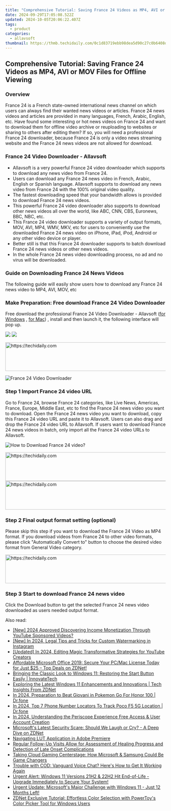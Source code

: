 ```yaml
---
title: "Comprehensive Tutorial: Saving France 24 Videos as MP4, AVI or MOV Files for Offline Viewing"
date: 2024-09-29T17:05:08.522Z
updated: 2024-10-05T20:06:22.407Z
tags:
  - product
categories:
  - allavsoft
thumbnail: https://thmb.techidaily.com/0c1d83719ebb98dea5d90c27c0b6408d258894840f31fa00d9902a55d5e2ce32.jpg
---
```


## Comprehensive Tutorial: Saving France 24 Videos as MP4, AVI or MOV Files for Offline Viewing

### Overview

France 24 is a French state-owned international news channel on which users can always find their wanted news videos or articles. France 24 news videos and articles are provided in many languages, French, Arabic, English, etc. Have found some interesting or hot news videos on France 24 and want to download them for offline video archive or reuploading to websites or sharing to others after editing them? If so, you will need a professional France 24 downloader, because France 24 is only a video news streaming website and the France 24 news videos are not allowed for download.

### France 24 Video Downloader - Allavsoft

* Allavsoft is a very powerful France 24 video downloader which supports to download any news video from France 24.
* Users can download any France 24 news video in French, Arabic, English or Spanish language. Allavsoft supports to download any news video from France 24 with the 100% original video quality.
* The fastest downloading speed that your bandwidth allows is provided to download France 24 news videos.
* This powerful France 24 video downloader also supports to download other news videos all over the world, like ABC, CNN, CBS, Euronews, BBC, NBC, etc.
* This France 24 video downloader supports a variety of output formats, MOV, AVI, MP4, WMV, MKV, etc for users to conveniently use the downloaded France 24 news video on iPhone, iPad, iPod, Android or any other video device or player.
* Better still is that this France 24 downloader supports to batch download France 24 news videos or other news videos.
* In the whole France 24 news video downloading process, no ad and no virus will be downloaded.

### Guide on Downloading France 24 News Videos

The following guide will easily show users how to download any France 24 news video to MP4, AVI, MOV, etc

### Make Preparation: Free download France 24 Video Downloader

Free download the professional France 24 Video Downloader - Allavsoft ([for Windows](https://tools.techidaily.com/allavsoft/products/) , [for Mac](https://tools.techidaily.com/allavsoft/products/)) , install and then launch it, the following interface will pop up.

[![](https://www.allavsoft.com/how-to/../images/how-to/free-download-win.jpg)](https://tools.techidaily.com/allavsoft/products/) [![](https://www.allavsoft.com/how-to/../images/how-to/free-download-mac.jpg)](https://tools.techidaily.com/allavsoft/products/)

<!-- affiliate ads begin -->
<a href="https://imp.i357552.net/c/5597632/1006793/11832" target="_top" id="1006793">
  <img src="//a.impactradius-go.com/display-ad/11832-1006793" border="0" alt="https://techidaily.com" width="728" height="90"/>
</a>
<img height="0" width="0" src="https://imp.i357552.net/i/5597632/1006793/11832" style="position:absolute;visibility:hidden;" border="0" />
<!-- affiliate ads end -->

![France 24 Video Downloader](https://www.allavsoft.com/how-to/../images/allavsoft/screen-shot-600.jpg)

### Step 1 Import France 24 video URL

Go to France 24, browse France 24 categories, like Live News, Americas, France, Europe, Middle East, etc to find the France 24 news video you want to download. Open the France 24 news video you want to download, copy this France 24 video URL and paste it to Allavsoft. Users can also drag and drop the France 24 video URL to Allavsoft. If users want to download France 24 news videos in batch, only import all the France 24 video URLs to Allavsoft.

![How to Download France 24 video?](https://www.allavsoft.com/how-to/../images/how-to/download-rtmp-video/download-rtmp-video.jpg)

<!-- affiliate ads begin -->
<a href="https://appsumo.8odi.net/c/5597632/1062450/7443" target="_top" id="1062450">
  <img src="//a.impactradius-go.com/display-ad/7443-1062450" border="0" alt="https://techidaily.com" width="600" height="90"/>
</a>
<img height="0" width="0" src="https://appsumo.8odi.net/i/5597632/1062450/7443" style="position:absolute;visibility:hidden;" border="0" />
<!-- affiliate ads end -->

<!-- affiliate ads begin -->
<a href="https://aligracehair.sjv.io/c/5597632/1948909/19272" target="_top" id="1948909">
  <img src="//a.impactradius-go.com/display-ad/19272-1948909" border="0" alt="https://techidaily.com" width="728" height="90"/>
</a>
<img height="0" width="0" src="https://aligracehair.sjv.io/i/5597632/1948909/19272" style="position:absolute;visibility:hidden;" border="0" />
<!-- affiliate ads end -->

### Step 2 Final output format setting (optional)

Please skip this step if you want to download the France 24 Video as MP4 format. If you download videos from France 24 to other video formats, please click "Automatically Convert to" button to choose the desired video format from General Video category.

<!-- affiliate ads begin -->
<a href="https://appsumo.8odi.net/c/5597632/2144284/7443" target="_top" id="2144284">
  <img src="//a.impactradius-go.com/display-ad/7443-2144284" border="0" alt="https://techidaily.com" width="728" height="90"/>
</a>
<img height="0" width="0" src="https://appsumo.8odi.net/i/5597632/2144284/7443" style="position:absolute;visibility:hidden;" border="0" />
<!-- affiliate ads end -->

### Step 3 Start to download France 24 news video

Click the Download button to get the selected France 24 news video downloaded as users needed output format.

<ins class="adsbygoogle"
     style="display:block"
     data-ad-format="autorelaxed"
     data-ad-client="ca-pub-7571918770474297"
     data-ad-slot="1223367746"></ins>

<ins class="adsbygoogle"
     style="display:block"
     data-ad-client="ca-pub-7571918770474297"
     data-ad-slot="8358498916"
     data-ad-format="auto"
     data-full-width-responsive="true"></ins>

<span class="atpl-alsoreadstyle">Also read:</span>
<div><ul>
<li><a href="https://youtube-webster.techidaily.com/024-approved-discovering-income-monetization-through-youtube-sponsored-videos/"><u>[New] 2024 Approved Discovering Income Monetization Through YouTube Sponsored Videos?</u></a></li>
<li><a href="https://instagram-clips.techidaily.com/new-in-2024-legal-tips-and-tricks-for-custom-watermarking-in-instagram/"><u>[New] In 2024, Legal Tips and Tricks for Custom Watermarking in Instagram</u></a></li>
<li><a href="https://facebook-video-share.techidaily.com/updated-in-2024-editing-magic-transformative-strategies-for-youtube-creators/"><u>[Updated] In 2024, Editing Magic Transformative Strategies for YouTube Creators</u></a></li>
<li><a href="https://win-luxury.techidaily.com/affordable-microsoft-office-2019-secure-your-pcmac-license-today-for-just-25-top-deals-on-zdnet/"><u>Affordable Microsoft Office 2019: Secure Your PC/Mac License Today for Just $25 – Top Deals on ZDNet!</u></a></li>
<li><a href="https://win-luxury.techidaily.com/bringing-the-classic-look-to-windows-11-restoring-the-start-button-easily-innovatetech/"><u>Bringing the Classic Look to Windows 11: Restoring the Start Button Easily | InnovateTech</u></a></li>
<li><a href="https://win-luxury.techidaily.com/exploring-the-latest-windows-11-enhancements-and-innovations-tech-insights-from-zdnet/"><u>Exploring the Latest Windows 11 Enhancements and Innovations | Tech Insights From ZDNet</u></a></li>
<li><a href="https://pokemon-go-android.techidaily.com/in-2024-preparation-to-beat-giovani-in-pokemon-go-for-honor-100-drfone-by-drfone-virtual-android/"><u>In 2024, Preparation to Beat Giovani in Pokemon Go For Honor 100 | Dr.fone</u></a></li>
<li><a href="https://android-location-track.techidaily.com/in-2024-top-7-phone-number-locators-to-track-poco-f5-5g-location-drfone-by-drfone-virtual-android/"><u>In 2024, Top 7 Phone Number Locators To Track Poco F5 5G Location | Dr.fone</u></a></li>
<li><a href="https://some-approaches.techidaily.com/in-2024-understanding-the-periscope-experience-free-access-and-user-account-creation/"><u>In 2024, Understanding the Periscope Experience Free Access & User Account Creation</u></a></li>
<li><a href="https://win-luxury.techidaily.com/microsofts-latest-security-scare-should-we-laugh-or-cry-a-deep-dive-on-zdnet/"><u>Microsoft's Latest Security Scare: Should We Laugh or Cry? - A Deep Dive on ZDNet</u></a></li>
<li><a href="https://extra-resources.techidaily.com/navigating-lut-application-in-adobe-premiere/"><u>Navigating LUT Application in Adobe Premiere</u></a></li>
<li><a href="https://hardware-reviews.techidaily.com/1723341713132-regular-follow-up-visits-allow-for-assessment-of-healing-progress-and-detection-of-late-onset-complications/"><u>Regular Follow-Up Visits Allow for Assessment of Healing Progress and Detection of Late Onset Complications</u></a></li>
<li><a href="https://win-luxury.techidaily.com/taking-cloud-gaming-centerstage-how-microsoft-and-samsung-could-be-game-changers/"><u>Taking Cloud Gaming Centerstage: How Microsoft & Samsung Could Be Game Changers</u></a></li>
<li><a href="https://sound-issues.techidaily.com/1723015384700-trouble-with-cod-vanguard-voice-chat-heres-how-to-get-it-working-again/"><u>Trouble with COD: Vanguard Voice Chat? Here's How to Get It Working Again</u></a></li>
<li><a href="https://win-luxury.techidaily.com/urgent-alert-windows-11-versions-21h2-and-22h2-hit-end-of-life-upgrade-immediately-to-secure-your-system/"><u>Urgent Alert: Windows 11 Versions 21H2 & 22H2 Hit End-of-Life - Upgrade Immediately to Secure Your System!</u></a></li>
<li><a href="https://win-luxury.techidaily.com/urgent-update-microsofts-major-challenge-with-windows-11-just-12-months-left/"><u>Urgent Update: Microsoft's Major Challenge with Windows 11 - Just 12 Months Left!</u></a></li>
<li><a href="https://win-luxury.techidaily.com/zdnet-exclusive-tutorial-effortless-color-selection-with-powertoys-color-picker-tool-for-windows-users/"><u>ZDNet Exclusive Tutorial: Effortless Color Selection with PowerToy's Color Picker Tool for Windows Users</u></a></li>
</ul></div>

